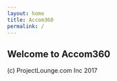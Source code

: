 ```yaml
---
layout: home
title: Accom360
permalink: /
---
```


## Welcome to Accom360

(c) ProjectLounge.com Inc 2017

